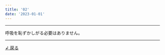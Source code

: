 ```yaml
---
title: '02'
date: '2023-01-01'
---
```

***
呼吸を恥ずかしがる必要はありません。
***
[ ↲ 戻る ](https://memo-tau.vercel.app/posts/0)
